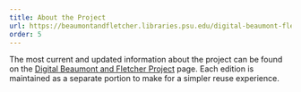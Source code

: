 ```yaml
---
title: About the Project
url: https://beaumontandfletcher.libraries.psu.edu/digital-beaumont-fletcher
order: 5
---
```


The most current and updated information about the project can be found on the <a href="https://beaumontandfletcher.libraries.psu.edu">Digital Beaumont and Fletcher Project</a> page. Each edition is maintained as a separate portion to make for a simpler reuse experience.